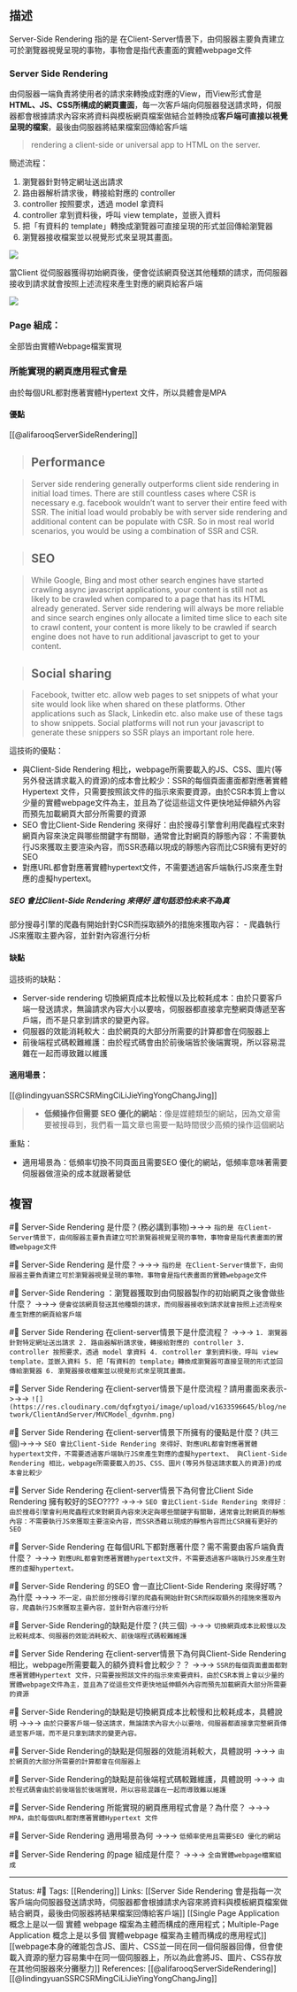 ## 描述

Server-Side Rendering 指的是 在Client-Server情景下，由伺服器主要負責建立可於瀏覽器視覺呈現的事物，事物會是指代表畫面的實體webpage文件

### Server Side Rendering

由伺服器一端負責將使用者的請求來轉換成對應的View，而View形式會是**HTML、JS、CSS所構成的網頁畫面**，每一次客戶端向伺服器發送請求時，伺服器都會根據請求內容來將資料與模板網頁檔案做結合並轉換成**客戶端可直接以視覺呈現的檔案**，最後由伺服器將結果檔案回傳給客戶端

> rendering a client-side or universal app to HTML on the server.

簡述流程：
1. 瀏覽器針對特定網址送出請求
2. 路由器解析請求後，轉接給對應的 controller
3. controller 按照要求，透過 model 拿資料
4. controller 拿到資料後，呼叫 view template，並嵌入資料
5. 把「有資料的 template」轉換成瀏覽器可直接呈現的形式並回傳給瀏覽器
6. 瀏覽器接收檔案並以視覺形式來呈現其畫面。

![](https://res.cloudinary.com/dqfxgtyoi/image/upload/v1633596645/blog/network/ClientAndServer/MVCModel_dgvnhm.png)

當Client 從伺服器獲得初始網頁後，便會從該網頁發送其他種類的請求，而伺服器接收到請求就會按照上述流程來產生對應的網頁給客戶端

![](https://s3.ap-south-1.amazonaws.com/storage.alfabolt.com/b1e61443-a5b0-4e35-86e2-4f1ad13f657d-min.png)

### Page 組成：
全部皆由實體Webpage檔案實現

### 所能實現的網頁應用程式會是

由於每個URL都對應著實體Hypertext 文件，所以具體會是MPA


#### 優點

[[@alifarooqServerSideRendering]]
> ## Performance

> Server side rendering generally outperforms client side rendering in initial load times. There are still countless cases where CSR is necessary e.g. facebook wouldn’t want to server their entire feed with SSR. The initial load would probably be with server side rendering and additional content can be populate with CSR. So in most real world scenarios, you would be using a combination of SSR and CSR.

> ## SEO

> While Google, Bing and most other search engines have started crawling async javascript applications, your content is still not as likely to be crawled when compared to a page that has its HTML already generated. Server side rendering will always be more reliable and since search engines only allocate a limited time slice to each site to crawl content, your content is more likely to be crawled if search engine does not have to run additional javascript to get to your content.

> ## Social sharing

> Facebook, twitter etc. allow web pages to set snippets of what your site would look like when shared on these platforms. Other applications such as Slack, Linkedin etc. also make use of these tags to show snippets. Social platforms will not run your javascript to generate these snippers so SSR plays an important role here.


這技術的優點：
- 與Client-Side Rendering 相比，webpage所需要載入的JS、CSS、圖片(等另外發送請求載入的資源)的成本會比較少：SSR的每個頁面畫面都對應著實體Hypertext 文件，只需要按照該文件的指示來索要資源，由於CSR本質上會以少量的實體webpage文件為主，並且為了從這些這文件更快地延伸額外內容而預先加載網頁大部分所需要的資源
- SEO 會比Client-Side Rendering 來得好：由於搜尋引擎會利用爬蟲程式來對網頁內容來決定與哪些關鍵字有關聯，通常會比對網頁的靜態內容：不需要執行JS來獲取主要渲染內容，而SSR憑藉以現成的靜態內容而比CSR擁有更好的SEO
- 對應URL都會對應著實體hypertext文件，不需要透過客戶端執行JS來產生對應的虛擬hypertext。


##### SEO 會比Client-Side Rendering 來得好 這句話恐怕未來不為真

部分搜尋引擎的爬蟲有開始針對CSR而採取額外的措施來獲取內容：
	- 爬蟲執行JS來獲取主要內容，並針對內容進行分析

#### 缺點


這技術的缺點：
- Server-side rendering 切換網頁成本比較慢以及比較耗成本：由於只要客戶端一發送請求，無論請求內容大小以要啥，伺服器都直接拿完整網頁傳遞至客戶端，而不是只拿到請求的變更內容。
- 伺服器的效能消耗較大：由於網頁的大部分所需要的計算都會在伺服器上
- 前後端程式碼較難維護：由於程式碼會由於前後端皆於後端實現，所以容易混雜在一起而導致難以維護

#### 適用場景：

[[@lindingyuanSSRCSRMingCiLiJieYingYongChangJing]]
> -   **低頻操作但需要 SEO 優化的網站**：像是媒體類型的網站，因為文章需要被搜尋到，我們看一篇文章也需要一點時間很少高頻的操作這個網站

重點：
- 適用場景為：低頻率切換不同頁面且需要SEO 優化的網站，低頻率意味著需要伺服器做渲染的成本就跟著變低

## 複習

#🧠 Server-Side Rendering 是什麼？(務必講到事物)->->-> `指的是 在Client-Server情景下，由伺服器主要負責建立可於瀏覽器視覺呈現的事物，事物會是指代表畫面的實體webpage文件`
<!--SR:!2023-12-17,252,250-->

#🧠 Server-Side Rendering 是什麼？->->-> `指的是 在Client-Server情景下，由伺服器主要負責建立可於瀏覽器視覺呈現的事物，事物會是指代表畫面的實體webpage文件`
<!--SR:!2023-08-16,183,250-->

#🧠 Server-Side Rendering ：瀏覽器獲取到由伺服器製作的初始網頁之後會做些什麼？ ->->-> `便會從該網頁發送其他種類的請求，而伺服器接收到請求就會按照上述流程來產生對應的網頁給客戶端`
<!--SR:!2023-09-03,195,250-->

#🧠 Server Side Rendering 在client-server情景下是什麼流程？ ->->-> `1. 瀏覽器針對特定網址送出請求 2. 路由器解析請求後，轉接給對應的 controller 3. controller 按照要求，透過 model 拿資料 4. controller 拿到資料後，呼叫 view template，並嵌入資料 5. 把「有資料的 template」轉換成瀏覽器可直接呈現的形式並回傳給瀏覽器 6. 瀏覽器接收檔案並以視覺形式來呈現其畫面。`
<!--SR:!2023-04-21,108,250-->

#🧠 Server Side Rendering 在client-server情景下是什麼流程？請用畫面來表示->->-> `![](https://res.cloudinary.com/dqfxgtyoi/image/upload/v1633596645/blog/network/ClientAndServer/MVCModel_dgvnhm.png)`
<!--SR:!2023-06-25,148,250-->

#🧠 Server Side Rendering 在client-server情景下所擁有的優點是什麼？(共三個)->->-> `SEO 會比Client-Side Rendering 來得好、對應URL都會對應著實體hypertext文件，不需要透過客戶端執行JS來產生對應的虛擬hypertext、 與Client-Side Rendering 相比，webpage所需要載入的JS、CSS、圖片(等另外發送請求載入的資源)的成本會比較少`
<!--SR:!2023-08-17,161,230-->





#🧠  Server Side Rendering 在client-server情景下為何會比Client Side Rendering 擁有較好的SEO???? ->->-> `SEO 會比Client-Side Rendering 來得好：由於搜尋引擎會利用爬蟲程式來對網頁內容來決定與哪些關鍵字有關聯，通常會比對網頁的靜態內容：不需要執行JS來獲取主要渲染內容，而SSR憑藉以現成的靜態內容而比CSR擁有更好的SEO`
<!--SR:!2023-08-02,173,250-->

#🧠 Server-Side Rendering 在每個URL下都對應著什麼？需不需要由客戶端負責什麼？ ->->-> `對應URL都會對應著實體hypertext文件，不需要透過客戶端執行JS來產生對應的虛擬hypertext。`
<!--SR:!2023-08-01,172,250-->


#🧠 Server-Side Rendering 的SEO 會一直比Client-Side Rendering 來得好嗎？為什麼 ->->-> `不一定，由於部分搜尋引擎的爬蟲有開始針對CSR而採取額外的措施來獲取內容，爬蟲執行JS來獲取主要內容，並針對內容進行分析`
<!--SR:!2023-04-29,113,250-->

#🧠 Server-Side Rendering的缺點是什麼？(共三個) ->->-> `切換網頁成本比較慢以及比較耗成本、伺服器的效能消耗較大、前後端程式碼較難維護`
<!--SR:!2023-06-26,91,230-->

#🧠 Server Side Rendering 在client-server情景下為何與Client-Side Rendering 相比，webpage所需要載入的額外資料會比較少？？ ->->-> `SSR的每個頁面畫面都對應著實體Hypertext 文件，只需要按照該文件的指示來索要資料，由於CSR本質上會以少量的實體webpage文件為主，並且為了從這些文件更快地延伸額外內容而預先加載網頁大部分所需要的資源`
<!--SR:!2023-08-14,182,250-->


#🧠 Server-Side Rendering的缺點是切換網頁成本比較慢和比較耗成本，具體說明 ->->-> `由於只要客戶端一發送請求，無論請求內容大小以要啥，伺服器都直接拿完整網頁傳遞至客戶端，而不是只拿到請求的變更內容。`
<!--SR:!2023-08-10,179,250-->

#🧠 Server-Side Rendering的缺點是伺服器的效能消耗較大，具體說明 ->->-> `由於網頁的大部分所需要的計算都會在伺服器上`
<!--SR:!2023-07-02,153,250-->


#🧠 Server-Side Rendering的缺點是前後端程式碼較難維護，具體說明 ->->-> `由於程式碼會由於前後端皆於後端實現，所以容易混雜在一起而導致難以維護`
<!--SR:!2023-06-16,143,250-->

#🧠  Server-Side Rendering 所能實現的網頁應用程式會是？為什麼？ ->->-> `MPA，由於每個URL都對應著實體Hypertext 文件`
<!--SR:!2023-05-26,128,250-->

#🧠 Server-Side Rendering 適用場景為何 ->->-> `低頻率使用且需要SEO 優化的網站`
<!--SR:!2023-06-13,85,230-->

#🧠 Server-Side Rendering 的page 組成是什麼？ ->->-> `全由實體webpage檔案組成`
<!--SR:!2023-06-24,147,250-->


---
Status: #🌱 
Tags:
[[Rendering]]
Links:
[[Server Side Rendering 會是指每一次客戶端向伺服器發送請求時，伺服器都會根據請求內容來將資料與模板網頁檔案做結合網頁，最後由伺服器將結果檔案回傳給客戶端]]
[[Single Page Application 概念上是以一個 實體 webpage 檔案為主體而構成的應用程式；Multiple-Page Application 概念上是以多個 實體webpage 檔案為主體而構成的應用程式]]
[[webpage本身的確能包含JS、圖片、CSS並一同在同一個伺服器回傳，但會使載入資源的壓力容易集中在同一個伺服器上，所以為此會將JS、圖片、CSS存放在其他伺服器來分攤壓力]]
References:
[[@alifarooqServerSideRendering]]
[[@lindingyuanSSRCSRMingCiLiJieYingYongChangJing]]